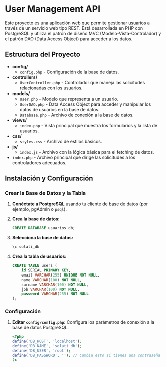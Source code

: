 # User Management API

Este proyecto es una aplicación web que permite gestionar usuarios a través de un servicio web tipo REST. Está desarrollada en PHP con PostgreSQL y utiliza el patrón de diseño MVC (Modelo-Vista-Controlador) y el patrón DAO (Data Access Object) para acceder a los datos.

## Estructura del Proyecto

- **config/**
  - `config.php` - Configuración de la base de datos.
- **controllers/**
  - `UserController.php` - Controlador que maneja las solicitudes relacionadas con los usuarios.
- **models/**
  - `User.php` - Modelo que representa a un usuario.
  - `UserDAO.php` - Data Access Object para acceder y manipular los datos de usuarios en la base de datos.
  - `Database.php` - Archivo de conexión a la base de datos.
- **views/**
  - `index.php` - Vista principal que muestra los formularios y la lista de usuarios.
- **css/**
  - `styles.css` - Archivo de estilos básicos.
- **js/**
  - `index.js` - Archivo con la lógica básica para el fetching de datos.
- `index.php` - Archivo principal que dirige las solicitudes a los controladores adecuados.

## Instalación y Configuración

### Crear la Base de Datos y la Tabla

1. **Conéctate a PostgreSQL** usando tu cliente de base de datos (por ejemplo, pgAdmin o `psql`).

2. **Crea la base de datos:**

    ```sql
    CREATE DATABASE usuarios_db;
    ```

3. **Selecciona la base de datos:**

    ```sql
    \c solati_db
    ```

4. **Crea la tabla de usuarios:**

    ```sql
    CREATE TABLE users (
        id SERIAL PRIMARY KEY,
        email VARCHAR(255) UNIQUE NOT NULL,
        name VARCHAR(100) NOT NULL,
        surname VARCHAR(100) NOT NULL,
        job VARCHAR(100) NOT NULL,
        password VARCHAR(255) NOT NULL
    );
    ```

### Configuración

1. **Editar `config/config.php`:** Configura los parámetros de conexión a la base de datos PostgreSQL.

    ```php
    <?php
    define('DB_HOST', 'localhost');
    define('DB_NAME', 'solati_db');
    define('DB_USER', 'root');
    define('DB_PASSWORD', ''); // Cambia esto si tienes una contraseña
    ?>
    ```
